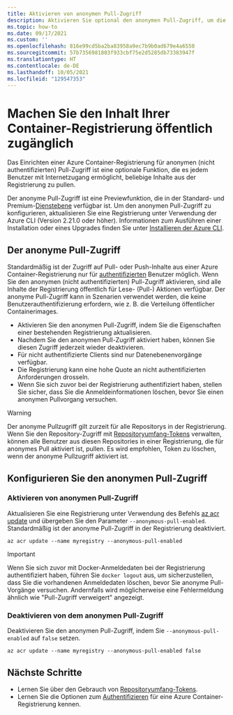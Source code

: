 ```yaml
---
title: Aktivieren von anonymen Pull-Zugriff
description: Aktivieren Sie optional den anonymen Pull-Zugriff, um die Inhalte Ihrer Azure Container-Registrierung öffentlich zugänglich zu machen
ms.topic: how-to
ms.date: 09/17/2021
ms.custom: ''
ms.openlocfilehash: 816e99cd5ba2ba83958a9ec7b9b0ad679e4a6550
ms.sourcegitcommit: 57b7356981803f933cbf75e2d5285db73383947f
ms.translationtype: HT
ms.contentlocale: de-DE
ms.lasthandoff: 10/05/2021
ms.locfileid: "129547353"
---
```

# <a name="make-your-container-registry-content-publicly-available"></a>Machen Sie den Inhalt Ihrer Container-Registrierung öffentlich zugänglich

Das Einrichten einer Azure Container-Registrierung für anonymen (nicht authentifizierten) Pull-Zugriff ist eine optionale Funktion, die es jedem Benutzer mit Internetzugang ermöglicht, beliebige Inhalte aus der Registrierung zu pullen.

Der anonyme Pull-Zugriff ist eine Previewfunktion, die in der Standard- und Premium-[Dienstebene](container-registry-skus.md) verfügbar ist. Um den anonymen Pull-Zugriff zu konfigurieren, aktualisieren Sie eine Registrierung unter Verwendung der Azure CLI (Version 2.21.0 oder höher). Informationen zum Ausführen einer Installation oder eines Upgrades finden Sie unter [Installieren der Azure CLI](/cli/azure-install-cli).

## <a name="about-anonymous-pull-access"></a>Der anonyme Pull-Zugriff

Standardmäßig ist der Zugriff auf Pull- oder Push-Inhalte aus einer Azure Container-Registrierung nur für [authentifizierten](container-registry-authentication.md) Benutzer möglich. Wenn Sie den anonymen (nicht authentifizierten) Pull-Zugriff aktivieren, sind alle Inhalte der Registrierung öffentlich für Lese- (Pull-) Aktionen verfügbar. Der anonyme Pull-Zugriff kann in Szenarien verwendet werden, die keine Benutzerauthentifizierung erfordern, wie z. B. die Verteilung öffentlicher Containerimages.

- Aktivieren Sie den anonymen Pull-Zugriff, indem Sie die Eigenschaften einer bestehenden Registrierung aktualisieren.
- Nachdem Sie den anonymen Pull-Zugriff aktiviert haben, können Sie diesen Zugriff jederzeit wieder deaktivieren.
- Für nicht authentifizierte Clients sind nur Datenebenenvorgänge verfügbar.
- Die Registrierung kann eine hohe Quote an nicht authentifizierten Anforderungen drosseln.
- Wenn Sie sich zuvor bei der Registrierung authentifiziert haben, stellen Sie sicher, dass Sie die Anmeldeinformationen löschen, bevor Sie einen anonymen Pullvorgang versuchen.

> [!WARNING]
> Der anonyme Pullzugriff gilt zurzeit für alle Repositorys in der Registrierung. Wenn Sie den Repository-Zugriff mit [Repositoryumfang-Tokens](container-registry-repository-scoped-permissions.md) verwalten, können alle Benutzer aus diesen Repositories in einer Registrierung, die für anonymes Pull aktiviert ist, pullen. Es wird empfohlen, Token zu löschen, wenn der anonyme Pullzugriff aktiviert ist.

## <a name="configure-anonymous-pull-access"></a>Konfigurieren Sie den anonymen Pull-Zugriff 

### <a name="enable-anonymous-pull-access"></a>Aktivieren von anonymen Pull-Zugriff
Aktualisieren Sie eine Registrierung unter Verwendung des Befehls [az acr update](/cli/azure/acr#az_acr_update) und übergeben Sie den Parameter `--anonymous-pull-enabled`. Standardmäßig ist der anonyme Pull-Zugriff in der Registrierung deaktiviert.
          
```azurecli
az acr update --name myregistry --anonymous-pull-enabled
``` 

> [!IMPORTANT]
> Wenn Sie sich zuvor mit Docker-Anmeldedaten bei der Registrierung authentifiziert haben, führen Sie `docker logout` aus, um sicherzustellen, dass Sie die vorhandenen Anmeldedaten löschen, bevor Sie anonyme Pull-Vorgänge versuchen. Andernfalls wird möglicherweise eine Fehlermeldung ähnlich wie "Pull-Zugriff verweigert" angezeigt.

### <a name="disable-anonymous-pull-access"></a>Deaktivieren von dem anonymen Pull-Zugriff
Deaktivieren Sie den anonymen Pull-Zugriff, indem Sie `--anonymous-pull-enabled` auf `false` setzen.

```azurecli
az acr update --name myregistry --anonymous-pull-enabled false
```

## <a name="next-steps"></a>Nächste Schritte

* Lernen Sie über den Gebrauch von [Repositoryumfang-Tokens](container-registry-repository-scoped-permissions.md).
* Lernen Sie die Optionen zum [Authentifizieren](container-registry-authentication.md) für eine Azure Container-Registrierung kennen.
